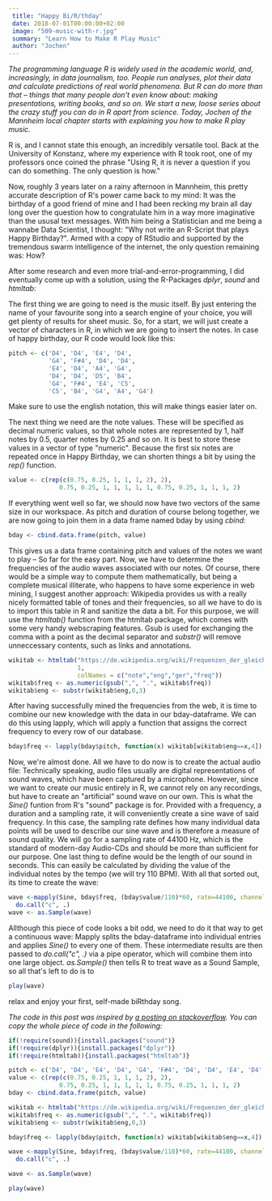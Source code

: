 ```yaml
---
 title: "Happy Bi/R/thday"
 date: 2018-07-01T00:00:00+02:00
 image: "509-music-with-r.jpg"
 summary: "Learn How to Make R Play Music"
 author: "Jochen"
---
```



*The programming language R is widely used in the academic world, and,
increasingly, in data journalism, too. People run analyses, plot their
data and calculate predictions of real world phenomena. But R can do
more than that – things that many people don’t even know about: making
presentations, writing books, and so on. We start a new, loose series
about the crazy stuff you can do in R apart from science. Today, Jochen
of the Mannheim local chapter starts with explaining you how to make R
play music.*

R is, and I cannot state this enough, an incredibly versatile tool. Back
at the University of Konstanz, where my experience with R took root, one
of my professors once coined the phrase "Using R, it is never a question
if you can do something. The only question is how."

Now, roughly 3 years later on a rainy afternoon in Mannheim, this pretty
accurate description of R's power came back to my mind: It was the
birthday of a good friend of mine and I had been recking my brain all
day long over the question how to congratulate him in a way more
imaginative than the ususal text messages. With him being a Statistician
and me being a wannabe Data Scientist, I thought: "Why not write an
R-Script that plays Happy Birthday?". Armed with a copy of RStudio and
supported by the tremendous swarm intelligence of the internet, the only
question remaining was: How?

After some research and even more trial-and-error-programming, I did
eventually come up with a solution, using the R-Packages *dplyr*,
*sound* and *htmltab*:

The first thing we are going to need is the music itself. By just
entering the name of your favourite song into a search engine of your
choice, you will get plenty of results for sheet music. So, for a start,
we will just create a vector of characters in R, in which we are going
to insert the notes. In case of happy birthday, our R code would look
like this:

```r
pitch <- c('D4', 'D4', 'E4', 'D4',
           'G4', 'F#4', 'D4', 'D4', 
           'E4', 'D4', 'A4', 'G4', 
           'D4', 'D4', 'D5', 'B4', 
           'G4', 'F#4', 'E4', 'C5', 
           'C5', 'B4', 'G4', 'A4', 'G4')
```

Make sure to use the english notation, this will make things easier
later on.

The next thing we need are the note values. These will be specified as
decimal numeric values, so that whole notes are represented by 1, half
notes by 0.5, quarter notes by 0.25 and so on. It is best to store these
values in a vector of type "numeric". Because the first six notes are
repeated once in Happy Birthday, we can shorten things a bit by using
the *rep()* function.

```r
value <- c(rep(c(0.75, 0.25, 1, 1, 1, 2), 2),
              0.75, 0.25, 1, 1, 1, 1, 1, 0.75, 0.25, 1, 1, 1, 2)
```

If everything went well so far, we should now have two vectors of the
same size in our workspace. As pitch and duration of course belong
together, we are now going to join them in a data frame named bday by
using *cbind*:

```r
bday <- cbind.data.frame(pitch, value)
```


This gives us a data frame containing pitch and values of the notes we
want to play – So far for the easy part. Now, we have to determine the
frequencies of the audio waves associated with our notes. Of course,
there would be a simple way to compute them mathematically, but being a
complete musical illiterate, who happens to have some experience in web
mining, I suggest another approach: Wikipedia provides us with a really
nicely formatted table of tones and their frequencies, so all we have to
do is to import this table in R and sanitize the data a bit. For this
purpose, we will use the *htmltab()* function from the htmltab package,
which comes with some very handy webscraping features. Gsub is used for
exchanging the comma with a point as the decimal separator and
*substr()* will remove unneccessary contents, such as links and
annotations.

```r
wikitab <- htmltab("https://de.wikipedia.org/wiki/Frequenzen_der_gleichstufigen_Stimmung",
                   1, 
                   colNames = c("note","eng","ger","freq"))
wikitab$freq <- as.numeric(gsub(",", ".", wikitab$freq))
wikitab$eng <- substr(wikitab$eng,0,3)
```

After having successfully mined the frequencies from the web, it is time
to combine our new knowledge with the data in our bday-dataframe. We can
do this using lapply, which will apply a function that assigns the
correct frequency to every row of our database.

```r
bday$freq <- lapply(bday$pitch, function(x) wikitab[wikitab$eng==x,4])
```


Now, we're almost done. All we have to do now is to create the actual
audio file: Technically speaking, audio files usually are digital
representations of sound waves, which have been captured by a
microphone. However, since we want to create our music entirely in R, we
cannot rely on any recordings, but have to create an "artificial" sound
wave on our own. This is what the *Sine()* funtion from R's "sound"
package is for. Provided with a frequency, a duration and a sampling
rate, it will conveniently create a sine wave of said frequency. In this
case, the sampling rate defines how many individual data points will be
used to describe our sine wave and is therefore a measure of sound
quality. We will go for a sampling rate of 44100 Hz, which is the
standard of modern-day Audio-CDs and should be more than sufficient for
our purpose. One last thing to define would be the length of our sound
in seconds. This can easily be calculated by dividing the value of the
individual notes by the tempo (we will try 110 BPM). With all that
sorted out, its time to create the wave:

```r
wave <-mapply(Sine, bday$freq, (bday$value/110)*60, rate=44100, channels=1 ) %>%
  do.call("c", .)
wave <- as.Sample(wave)
```

Allthough this piece of code looks a bit odd, we need to do it that way
to get a continuous wave: Mapply splits the bday-dataframe into
individual entries and applies *Sine()* to every one of them. These
intermediate results are then passed to *do.call("c", .)* via a pipe
operator, which will combine them into one large object. *as.Sample()*
then tells R to treat wave as a Sound Sample, so all that's left to do
is to

```r
play(wave)
```

relax and enjoy your first, self-made biRthday song.

*The code in this post was inspired by [a posting on
stackoverflow](https://stackoverflow.com/questions/31782580/how-can-i-play-birthday-music-using-r#%0D%0A).
You can copy the whole piece of code in the following:*

```r
if(!require(sound)){install.packages("sound")}
if(!require(dplyr)){install.packages("dplyr")}
if(!require(htmltab)){install.packages("htmltab")}

pitch <- c('D4', 'D4', 'E4', 'D4', 'G4', 'F#4', 'D4', 'D4', 'E4', 'D4', 'A4', 'G4', 'D4', 'D4', 'D5', 'B4', 'G4', 'F#4', 'E4', 'C5', 'C5', 'B4', 'G4', 'A4', 'G4')
value <- c(rep(c(0.75, 0.25, 1, 1, 1, 2), 2),
              0.75, 0.25, 1, 1, 1, 1, 1, 0.75, 0.25, 1, 1, 1, 2)
bday <- cbind.data.frame(pitch, value)

wikitab <- htmltab("https://de.wikipedia.org/wiki/Frequenzen_der_gleichstufigen_Stimmung",1, colNames = c("note","eng","ger","freq"))
wikitab$freq <- as.numeric(gsub(",", ".", wikitab$freq))
wikitab$eng <- substr(wikitab$eng,0,3)

bday$freq <- lapply(bday$pitch, function(x) wikitab[wikitab$eng==x,4])

wave <-mapply(Sine, bday$freq, (bday$value/110)*60, rate=44100, channels=1 ) %>%
  do.call("c", .)

wave <- as.Sample(wave)

play(wave)
```